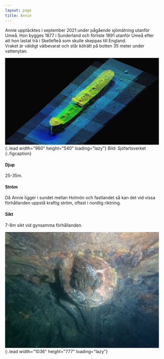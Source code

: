 ```yaml
---
layout: page
title: Annie
---
```


Annie upptäcktes i september 2021 under pågående sjömätning utanför Umeå. Hon bygges 1877 i Sunderland och förliste 1891 utanför Umeå efter att hon lastat trä i Skellefteå som skulle skeppas till England.  
Vraket är väldigt välbevarat och står kölrätt på botten 35 meter under vattenytan.

![image](/assets/img/dykplatser/sv_annie.jpg){:.lead width="960" height="540" loading="lazy"}
Bild: Sjöfartsverket
{:.figcaption}

#### Djup

25-35m.

#### Ström

Då Annie ligger i sundet mellan Holmön och fastlandet så kan det vid vissa förhållanden uppstå kraftig ström, oftast i nordlig riktning.

#### Sikt

7-8m sikt vid gynsamma förhållanden.

![image](/assets/img/dykplatser/annie.JPG){:.lead width="1036" height="777" loading="lazy"}
